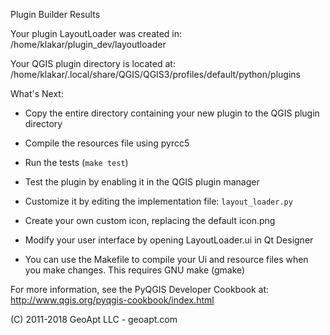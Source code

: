 Plugin Builder Results

Your plugin LayoutLoader was created in:
    /home/klakar/plugin_dev/layoutloader

Your QGIS plugin directory is located at:
    /home/klakar/.local/share/QGIS/QGIS3/profiles/default/python/plugins

What's Next:

  * Copy the entire directory containing your new plugin to the QGIS plugin
    directory

  * Compile the resources file using pyrcc5

  * Run the tests (``make test``)

  * Test the plugin by enabling it in the QGIS plugin manager

  * Customize it by editing the implementation file: ``layout_loader.py``

  * Create your own custom icon, replacing the default icon.png

  * Modify your user interface by opening LayoutLoader.ui in Qt Designer

  * You can use the Makefile to compile your Ui and resource files when
    you make changes. This requires GNU make (gmake)

For more information, see the PyQGIS Developer Cookbook at:
http://www.qgis.org/pyqgis-cookbook/index.html

(C) 2011-2018 GeoApt LLC - geoapt.com

